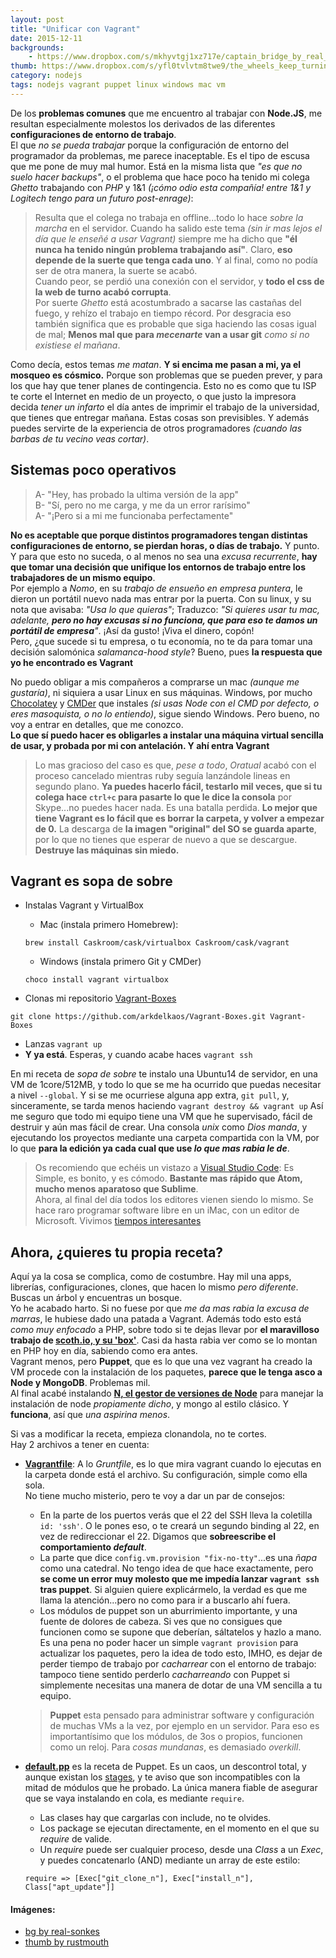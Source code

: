 ```yaml
---
layout: post
title: "Unificar con Vagrant"
date: 2015-12-11
backgrounds:
    - https://www.dropbox.com/s/mkhyvtgj1xz717e/captain_bridge_by_real_sonkes-d64exop.jpg?dl=1
thumb: https://www.dropbox.com/s/yfl0tvlvtm8twe9/the_wheels_keep_turning_by_rustmouth-d36y4m5.png?dl=1
category: nodejs
tags: nodejs vagrant puppet linux windows mac vm
---
```


De los **problemas comunes** que me encuentro al trabajar con **Node.JS**, me resultan especialmente molestos los derivados de las diferentes **configuraciones de entorno de trabajo**.  
El que *no se pueda trabajar* porque la configuración de entorno del programador da problemas, me parece inaceptable. Es el tipo de escusa que me pone de muy mal humor. Está en la misma lista que *"es que no suelo hacer backups"*, o el problema que hace poco ha tenido mi colega *Ghetto* trabajando con *PHP* y 1&1 *(¡cómo odio esta compañía! entre 1&1 y Logitech tengo para un futuro post-enrage)*:  

> Resulta que el colega no trabaja en offline...todo lo hace *sobre la marcha* en el servidor. Cuando ha salido este tema *(sin ir mas lejos el día que le enseñé a usar Vagrant)* siempre me ha dicho que **"él nunca ha tenido ningún problema trabajando así"**. Claro, **eso depende de la suerte que tenga cada uno**. Y al final, como no podía ser de otra manera, la suerte se acabó.  
Cuando peor, se perdió una conexión con el servidor, y **todo el css de la web de turno acabó corrupta**.  
Por suerte *Ghetto* está acostumbrado a sacarse las castañas del fuego, y rehízo el trabajo en tiempo récord. Por desgracia eso también significa que es probable que siga haciendo las cosas igual de mal; **Menos mal que para *mecenarte* van a usar git** *como si no existiese el mañana*. 

Como decía, estos temas *me matan*. **Y si encima me pasan a mi, ya el mosqueo es cósmico.** Porque son problemas que se pueden prever, y para los que hay que tener planes de contingencia. Esto no es como que tu ISP te corte el Internet en medio de un proyecto, o que justo la impresora decida *tener un infarto* el día antes de imprimir el trabajo de la universidad, que tienes que entregar mañana. Estas cosas son previsibles. Y además puedes servirte de la experiencia de otros programadores *(cuando las barbas de tu vecino veas cortar)*.

## Sistemas poco operativos
> A- "Hey, has probado la ultima versión de la app"  
B- "Sí, pero no me carga, y me da un error rarísimo"  
A- "¡Pero si a mi me funcionaba perfectamente"

**No es aceptable que porque distintos programadores tengan distintas configuraciones de entorno, se pierdan horas, o días de trabajo.** Y punto.  
Y para que esto no suceda, o al menos no sea una *excusa recurrente*, **hay que tomar una decisión que unifique los entornos de trabajo entre los trabajadores de un mismo equipo**.  
Por ejemplo a *Nomo*, en su *trabajo de ensueño en empresa puntera*, le dieron un portátil nuevo nada mas entrar por la puerta. Con su linux, y su nota que avisaba: *"Usa lo que quieras"*; Traduzco: *"Si quieres usar tu mac, adelante, **pero no hay excusas si no funciona, que para eso te damos un portátil de empresa**"*. ¡Así da gusto! ¡Viva el dinero, copón!  
Pero, ¿que sucede si tu empresa, o tu economía, no te da para tomar una decisión salomónica *salamanca-hood style*? Bueno, pues **la respuesta que yo he encontrado es Vagrant**

No puedo obligar a mis compañeros a comprarse un mac *(aunque me gustaría)*, ni siquiera a usar Linux en sus máquinas. Windows, por mucho [Chocolatey](https://chocolatey.org/) y [CMDer](http://cmder.net/) que instales *(si usas Node con el CMD por defecto, o eres masoquista, o no lo entiendo)*, sigue siendo Windows. Pero bueno, no voy a entrar en detalles, que me conozco.  
**Lo que sí puedo hacer es obligarles a instalar una máquina virtual sencilla de usar, y probada por mi con antelación. Y ahí entra Vagrant**  

> Lo mas gracioso del caso es que, *pese a todo*, *Oratual* acabó con el proceso cancelado mientras ruby seguía lanzándole lineas en segundo plano. **Ya puedes hacerlo fácil, testarlo mil veces, que si tu colega hace `ctrl+c` para pasarte lo que le dice la consola** por Skype...no puedes hacer nada. Es una batalla perdida. **Lo mejor que tiene Vagrant es lo fácil que es borrar la carpeta, y volver a empezar de 0.** La descarga de **la imagen "original" del SO se guarda aparte**, por lo que no tienes que esperar de nuevo a que se descargue. **Destruye las máquinas sin miedo.**

## Vagrant es sopa de sobre
* Instalas Vagrant y VirtualBox  

  * Mac (instala primero Homebrew):  
  
  ```
  brew install Caskroom/cask/virtualbox Caskroom/cask/vagrant
  ```
  
  * Windows (instala primero Git y CMDer)  
  
  ```
  choco install vagrant virtualbox
  ```
  
* Clonas mi repositorio [Vagrant-Boxes](https://github.com/arkdelkaos/Vagrant-Boxes)   

```
git clone https://github.com/arkdelkaos/Vagrant-Boxes.git Vagrant-Boxes
```

* Lanzas `vagrant up`
* **Y ya está**. Esperas, y cuando acabe haces `vagrant ssh`

En mi receta de *sopa de sobre* te instalo una Ubuntu14 de servidor, en una VM de 1core/512MB, y todo lo que se me ha ocurrido que puedas necesitar a nivel `--global`. Y si se me ocurriese alguna app extra, `git pull`, y, sinceramente, se tarda menos haciendo `vagrant destroy && vagrant up`
Así me seguro que todo mi equipo tiene una VM que he supervisado, fácil de destruir y aún mas fácil de crear. Una consola *unix* como *Dios manda*, y ejecutando los proyectos mediante una carpeta compartida con la VM, por lo que **para la edición ya cada cual que use *lo que mas rabia le de***.  

> Os recomiendo que echéis un vistazo a [Visual Studio Code](https://code.visualstudio.com/): Es Simple, es bonito, y es cómodo. **Bastante mas rápido que Atom, mucho menos aparatoso que Sublime**.  
Ahora, al final del día todos los editores vienen siendo lo mismo. Se hace raro programar software libre en un iMac, con un editor de Microsoft. Vivimos [tiempos interesantes](https://www.wikiwand.com/es/Tiempos_interesantes)

## Ahora, ¿quieres tu propia receta?
Aquí ya la cosa se complica, como de costumbre. Hay mil una apps, librerías, configuraciones, clones, que hacen lo mismo *pero diferente*. Buscas un árbol y encuentras un bosque.  
Yo he acabado harto. Si no fuese por que *me da mas rabia la excusa de marras*, le hubiese dado una patada a Vagrant. 
Además todo esto está *como muy enfocado* a PHP, sobre todo si te dejas llevar por **el maravilloso trabajo de [scoth.io, y su 'box'](https://box.scotch.io/)**. Casi da hasta rabia ver como se lo montan en PHP hoy en día, sabiendo como era antes.  
Vagrant menos, pero **Puppet**, que es lo que una vez vagrant ha creado la VM procede con la instalación de los paquetes, **parece que le tenga asco a Node y MongoDB**. Problemas mil.  
Al final acabé instalando **[N, el gestor de versiones de Node](https://github.com/tj/n)** para manejar la instalación de node *propiamente dicho*, y mongo al estilo clásico. Y **funciona**, así que *una aspirina menos*.

Si vas a modificar la receta, empieza clonandola, no te cortes.  
Hay 2 archivos a tener en cuenta:  

* **[Vagrantfile](https://github.com/arkdelkaos/Vagrant-Boxes/blob/master/Ubuntu14/Vagrantfile)**: A lo *Gruntfile*, es lo que mira vagrant cuando lo ejecutas en la carpeta donde está el archivo. Su configuración, simple como ella sola.  
No tiene mucho misterio, pero te voy a dar un par de consejos:  

   * En la parte de los puertos verás que el 22 del SSH lleva la coletilla `id: 'ssh'`. O le pones eso, o te creará un segundo binding al 22, en vez de redireccionar el 22. Digamos que **sobreescribe el comportamiento *default***.
   * La parte que dice `config.vm.provision "fix-no-tty"`...es una *ñapa* como una catedral. No tengo idea de que hace exactamente, pero **se come un error muy molesto que me impedía lanzar `vagrant ssh` tras puppet**. Si alguien quiere explicármelo, la verdad es que me llama la atención...pero no como para ir a buscarlo ahí fuera.
   * Los módulos de puppet son un aburrimiento importante, y una fuente de dolores de cabeza. Si ves que no consigues que funcionen como se supone que deberían, sáltatelos y hazlo a mano. Es una pena no poder hacer un simple `vagrant provision` para actualizar los paquetes, pero la idea de todo esto, IMHO, es dejar de perder tiempo de trabajo por *cacharrear* con el entorno de trabajo: tampoco tiene sentido perderlo *cacharreando* con Puppet si simplemente necesitas una manera de dotar de una VM sencilla a tu equipo.  
   
  > **Puppet** esta pensado para administrar software y configuración de muchas VMs a la vez, por ejemplo en un servidor. Para eso es importantísimo que los módulos, de 3os o propios, funcionen como un reloj. Para *cosas mundanas*, es demasiado *overkill*.  
  
* **[default.pp](https://github.com/arkdelkaos/Vagrant-Boxes/blob/master/Ubuntu14/manifests/default.pp)** es la receta de Puppet. Es un caos, un descontrol total, y aunque existan los [stages](https://docs.puppetlabs.com/puppet/latest/reference/lang_run_stages.html), y te aviso que son incompatibles con la mitad de módulos que he probado. La única manera fiable de asegurar que se vaya instalando en cola, es mediante `require`.  
   * Las clases hay que cargarlas con include, no te olvides. 
   * Los package se ejecutan directamente, en el momento en el que su *require* de valide.
   * Un *require* puede ser cualquier proceso, desde una *Class* a un *Exec*, y puedes concatenarlo (AND) mediante un array de este estilo:  
  ```
  require => [Exec["git_clone_n"], Exec["install_n"], Class["apt_update"]]
  ```

 
#### Imágenes:
* [bg by real-sonkes](http://real-sonkes.deviantart.com/art/Captain-bridge-370212361)  
* [thumb by rustmouth](http://rustmouth.deviantart.com/art/The-Wheels-Keep-Turning-193068509)
